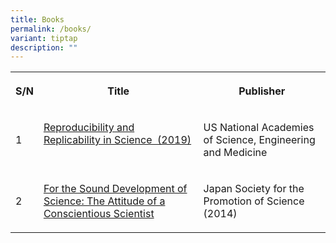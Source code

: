 ```yaml
---
title: Books
permalink: /books/
variant: tiptap
description: ""
---
```

<table style="minWidth: 75px">
<colgroup>
<col>
<col>
<col>
</colgroup>
<tbody>
<tr>
<th rowspan="1" colspan="1">
<p>S/N</p>
</th>
<th rowspan="1" colspan="1">
<p>Title</p>
</th>
<th rowspan="1" colspan="1">
<p>Publisher</p>
</th>
</tr>
<tr>
<td rowspan="1" colspan="1">
<p>1</p>
</td>
<td rowspan="1" colspan="1">
<p><a href="https://www.nap.edu/catalog/25303/reproducibility-and-replicability-in-science" rel="noopener noreferrer nofollow" target="_blank">Reproducibility and Replicability in Science&nbsp; (2019) </a>&nbsp;</p>
</td>
<td rowspan="1" colspan="1">
<p>US National Academies of Science, Engineering and Medicine&nbsp;</p>
</td>
</tr>
<tr>
<td rowspan="1" colspan="1">
<p>2</p>
</td>
<td rowspan="1" colspan="1">
<p><a href="https://www.jsps.go.jp/j-kousei/data/rinri_e.pdf" rel="noopener noreferrer nofollow" target="_blank">For the Sound Development of Science: The Attitude of a Conscientious Scientist</a>
</p>
</td>
<td rowspan="1" colspan="1">
<p>Japan Society for the Promotion of Science (2014)</p>
</td>
</tr>
</tbody>
</table>
<p></p>